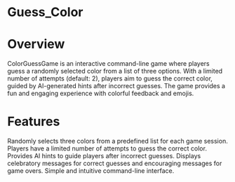 # Guess_Color

# Overview

ColorGuessGame is an interactive command-line game where players guess a randomly selected color from a list of three options. With a limited number of attempts (default: 2), players aim to guess the correct color, guided by AI-generated hints after incorrect guesses. The game provides a fun and engaging experience with colorful feedback and emojis.

# Features



Randomly selects three colors from a predefined list for each game session.
Players have a limited number of attempts to guess the correct color.
Provides AI hints to guide players after incorrect guesses.
Displays celebratory messages for correct guesses and encouraging messages for game overs.
Simple and intuitive command-line interface.
